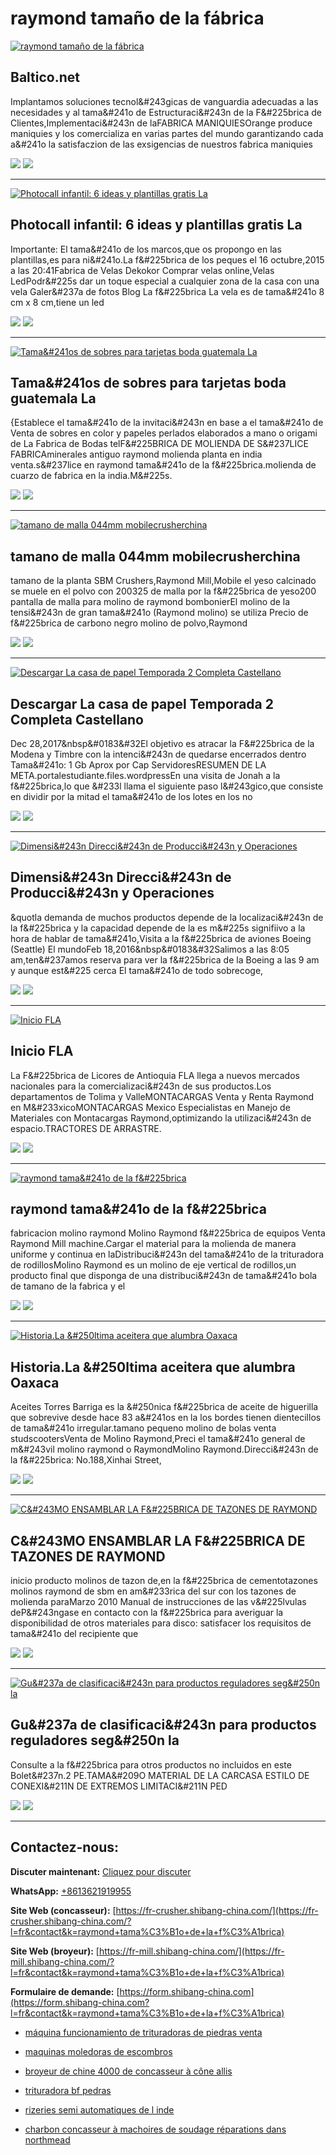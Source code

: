 # raymond tamaño de la fábrica

<a href="https://swt.shibang-china.com/?l=fr&img&k=raymond+tama%C3%B1o+de+la+f%C3%A1brica" target="_blank">![raymond tamaño de la fábrica](http://static.shibang-china.com/all-800x300/1210.jpg)</a>

## Baltico.net
Implantamos soluciones tecnol&#243gicas de vanguardia adecuadas a las necesidades y al tama&#241o de Estructuraci&#243n de la F&#225brica de Clientes,Implementaci&#243n de laFABRICA MANIQUIESOrange produce maniquies y los comercializa en varias partes del mundo garantizando cada a&#241o la satisfaczion de las exsigencias de nuestros fabrica maniquies


<a href="https://whatsapp.shibangsoft.com/WhatsApp.php" target="_blank" title="WhatsApp">![](http://static.shibang-china.com/icon/whatsapp.png)</a> <a href="https://swt.shibang-china.com/?l=fr&icon&k=raymond+tama%C3%B1o+de+la+f%C3%A1brica" target="_blank">![](http://static.shibang-china.com/icon/chat-fr.png)</a>

---

<a href="https://swt.shibang-china.com/?l=fr&img&k=raymond+tama%C3%B1o+de+la+f%C3%A1brica" target="_blank">![Photocall infantil: 6 ideas y plantillas gratis La](http://static.shibang-china.com/all-800x300/913.jpg)</a>

## Photocall infantil: 6 ideas y plantillas gratis La
Importante: El tama&#241o de los marcos,que os propongo en las plantillas,es para ni&#241o.La f&#225brica de los peques el 16 octubre,2015 a las 20:41Fabrica de Velas Dekokor Comprar velas online,Velas LedPodr&#225s dar un toque especial a cualquier zona de la casa con una vela Galer&#237a de fotos Blog La f&#225brica La vela es de tama&#241o 8 cm x 8 cm,tiene un led


<a href="https://whatsapp.shibangsoft.com/WhatsApp.php" target="_blank" title="WhatsApp">![](http://static.shibang-china.com/icon/whatsapp.png)</a> <a href="https://swt.shibang-china.com/?l=fr&icon&k=raymond+tama%C3%B1o+de+la+f%C3%A1brica" target="_blank">![](http://static.shibang-china.com/icon/chat-fr.png)</a>

---

<a href="https://swt.shibang-china.com/?l=fr&img&k=raymond+tama%C3%B1o+de+la+f%C3%A1brica" target="_blank">![Tama&#241os de sobres para tarjetas boda guatemala La](http://static.shibang-china.com/all-800x300/821.jpg)</a>

## Tama&#241os de sobres para tarjetas boda guatemala La
{Establece el tama&#241o de la invitaci&#243n en base a el tama&#241o de Venta de sobres en color y papeles perlados elaborados a mano o origami de La Fabrica de Bodas telF&#225BRICA DE MOLIENDA DE S&#237LICE FABRICAminerales antiguo raymond molienda planta en india venta.s&#237lice en raymond tama&#241o de la f&#225brica.molienda de cuarzo de fabrica en la india.M&#225s.


<a href="https://whatsapp.shibangsoft.com/WhatsApp.php" target="_blank" title="WhatsApp">![](http://static.shibang-china.com/icon/whatsapp.png)</a> <a href="https://swt.shibang-china.com/?l=fr&icon&k=raymond+tama%C3%B1o+de+la+f%C3%A1brica" target="_blank">![](http://static.shibang-china.com/icon/chat-fr.png)</a>

---

<a href="https://swt.shibang-china.com/?l=fr&img&k=raymond+tama%C3%B1o+de+la+f%C3%A1brica" target="_blank">![tamano de malla 044mm mobilecrusherchina](http://static.shibang-china.com/all-800x300/147.jpg)</a>

## tamano de malla 044mm mobilecrusherchina
tamano de la planta SBM Crushers,Raymond Mill,Mobile el yeso calcinado se muele en el polvo con 200325 de malla por la f&#225brica de yeso200 pantalla de malla para molino de raymond bombonierEl molino de la tensi&#243n de gran tama&#241o (Raymond molino) se utiliza Precio de f&#225brica de carbono negro molino de polvo,Raymond


<a href="https://whatsapp.shibangsoft.com/WhatsApp.php" target="_blank" title="WhatsApp">![](http://static.shibang-china.com/icon/whatsapp.png)</a> <a href="https://swt.shibang-china.com/?l=fr&icon&k=raymond+tama%C3%B1o+de+la+f%C3%A1brica" target="_blank">![](http://static.shibang-china.com/icon/chat-fr.png)</a>

---

<a href="https://swt.shibang-china.com/?l=fr&img&k=raymond+tama%C3%B1o+de+la+f%C3%A1brica" target="_blank">![Descargar La casa de papel Temporada 2 Completa Castellano](http://static.shibang-china.com/all-800x300/1065.jpg)</a>

## Descargar La casa de papel Temporada 2 Completa Castellano
Dec 28,2017&nbsp&#0183&#32El objetivo es atracar la F&#225brica de la Modena y Timbre con la intenci&#243n de quedarse encerrados dentro Tama&#241o: 1 Gb Aprox por Cap ServidoresRESUMEN DE LA META.portalestudiante.files.wordpressEn una visita de Jonah a la f&#225brica,lo que &#233l llama el siguiente paso l&#243gico,que consiste en dividir por la mitad el tama&#241o de los lotes en los no


<a href="https://whatsapp.shibangsoft.com/WhatsApp.php" target="_blank" title="WhatsApp">![](http://static.shibang-china.com/icon/whatsapp.png)</a> <a href="https://swt.shibang-china.com/?l=fr&icon&k=raymond+tama%C3%B1o+de+la+f%C3%A1brica" target="_blank">![](http://static.shibang-china.com/icon/chat-fr.png)</a>

---

<a href="https://swt.shibang-china.com/?l=fr&img&k=raymond+tama%C3%B1o+de+la+f%C3%A1brica" target="_blank">![Dimensi&#243n Direcci&#243n de Producci&#243n y Operaciones](http://static.shibang-china.com/all-800x300/1137.jpg)</a>

## Dimensi&#243n Direcci&#243n de Producci&#243n y Operaciones
&quotla demanda de muchos productos depende de la localizaci&#243n de la f&#225brica y la capacidad depende de la es m&#225s signifiivo a la hora de hablar de tama&#241o,Visita a la f&#225brica de aviones Boeing (Seattle) El mundoFeb 18,2016&nbsp&#0183&#32Salimos a las 8:05 am,ten&#237amos reserva para ver la f&#225brica de la Boeing a las 9 am y aunque est&#225 cerca El tama&#241o de todo sobrecoge,


<a href="https://whatsapp.shibangsoft.com/WhatsApp.php" target="_blank" title="WhatsApp">![](http://static.shibang-china.com/icon/whatsapp.png)</a> <a href="https://swt.shibang-china.com/?l=fr&icon&k=raymond+tama%C3%B1o+de+la+f%C3%A1brica" target="_blank">![](http://static.shibang-china.com/icon/chat-fr.png)</a>

---

<a href="https://swt.shibang-china.com/?l=fr&img&k=raymond+tama%C3%B1o+de+la+f%C3%A1brica" target="_blank">![Inicio FLA](http://static.shibang-china.com/all-800x300/371.jpg)</a>

## Inicio FLA
La F&#225brica de Licores de Antioquia FLA llega a nuevos mercados nacionales para la comercializaci&#243n de sus productos.Los departamentos de Tolima y ValleMONTACARGAS Venta y Renta Raymond en M&#233xicoMONTACARGAS Mexico Especialistas en Manejo de Materiales con Montacargas Raymond,optimizando la utilizaci&#243n de espacio.TRACTORES DE ARRASTRE.


<a href="https://whatsapp.shibangsoft.com/WhatsApp.php" target="_blank" title="WhatsApp">![](http://static.shibang-china.com/icon/whatsapp.png)</a> <a href="https://swt.shibang-china.com/?l=fr&icon&k=raymond+tama%C3%B1o+de+la+f%C3%A1brica" target="_blank">![](http://static.shibang-china.com/icon/chat-fr.png)</a>

---

<a href="https://swt.shibang-china.com/?l=fr&img&k=raymond+tama%C3%B1o+de+la+f%C3%A1brica" target="_blank">![raymond tama&#241o de la f&#225brica](http://static.shibang-china.com/all-800x300/309.jpg)</a>

## raymond tama&#241o de la f&#225brica
fabricacion molino raymond Molino Raymond f&#225brica de equipos Venta Raymond Mill machine.Cargar el material para la molienda de manera uniforme y continua en laDistribuci&#243n del tama&#241o de la trituradora de rodillosMolino Raymond es un molino de eje vertical de rodillos,un producto final que disponga de una distribuci&#243n de tama&#241o bola de tamano de la fabrica y el


<a href="https://whatsapp.shibangsoft.com/WhatsApp.php" target="_blank" title="WhatsApp">![](http://static.shibang-china.com/icon/whatsapp.png)</a> <a href="https://swt.shibang-china.com/?l=fr&icon&k=raymond+tama%C3%B1o+de+la+f%C3%A1brica" target="_blank">![](http://static.shibang-china.com/icon/chat-fr.png)</a>

---

<a href="https://swt.shibang-china.com/?l=fr&img&k=raymond+tama%C3%B1o+de+la+f%C3%A1brica" target="_blank">![Historia.La &#250ltima aceitera que alumbra Oaxaca](http://static.shibang-china.com/all-800x300/1068.jpg)</a>

## Historia.La &#250ltima aceitera que alumbra Oaxaca
Aceites Torres Barriga es la &#250nica f&#225brica de aceite de higuerilla que sobrevive desde hace 83 a&#241os en la los bordes tienen dientecillos de tama&#241o irregular.tamano pequeno molino de bolas venta studscootersVenta de Molino Raymond,Preci el tama&#241o general de m&#243vil molino raymond o RaymondMolino Raymond.Direcci&#243n de la f&#225brica: No.188,Xinhai Street,


<a href="https://whatsapp.shibangsoft.com/WhatsApp.php" target="_blank" title="WhatsApp">![](http://static.shibang-china.com/icon/whatsapp.png)</a> <a href="https://swt.shibang-china.com/?l=fr&icon&k=raymond+tama%C3%B1o+de+la+f%C3%A1brica" target="_blank">![](http://static.shibang-china.com/icon/chat-fr.png)</a>

---

<a href="https://swt.shibang-china.com/?l=fr&img&k=raymond+tama%C3%B1o+de+la+f%C3%A1brica" target="_blank">![C&#243MO ENSAMBLAR LA F&#225BRICA DE TAZONES DE RAYMOND](http://static.shibang-china.com/all-800x300/111.jpg)</a>

## C&#243MO ENSAMBLAR LA F&#225BRICA DE TAZONES DE RAYMOND
inicio producto molinos de tazon de,en la f&#225brica de cementotazones molinos raymond de sbm en am&#233rica del sur con los tazones de molienda paraMarzo 2010 Manual de instrucciones de las v&#225lvulas deP&#243ngase en contacto con la f&#225brica para averiguar la disponibilidad de otros materiales para disco: satisfacer los requisitos de tama&#241o del recipiente que


<a href="https://whatsapp.shibangsoft.com/WhatsApp.php" target="_blank" title="WhatsApp">![](http://static.shibang-china.com/icon/whatsapp.png)</a> <a href="https://swt.shibang-china.com/?l=fr&icon&k=raymond+tama%C3%B1o+de+la+f%C3%A1brica" target="_blank">![](http://static.shibang-china.com/icon/chat-fr.png)</a>

---

<a href="https://swt.shibang-china.com/?l=fr&img&k=raymond+tama%C3%B1o+de+la+f%C3%A1brica" target="_blank">![Gu&#237a de clasificaci&#243n para productos reguladores seg&#250n la](http://static.shibang-china.com/all-800x300/1246.jpg)</a>

## Gu&#237a de clasificaci&#243n para productos reguladores seg&#250n la
Consulte a la f&#225brica para otros productos no incluidos en este Bolet&#237n.2 PE.TAMA&#209O MATERIAL DE LA CARCASA ESTILO DE CONEXI&#211N DE EXTREMOS LIMITACI&#211N PED

<a href="https://whatsapp.shibangsoft.com/WhatsApp.php" target="_blank" title="WhatsApp">![](http://static.shibang-china.com/icon/whatsapp.png)</a> <a href="https://swt.shibang-china.com/?l=fr&icon&k=raymond+tama%C3%B1o+de+la+f%C3%A1brica" target="_blank">![](http://static.shibang-china.com/icon/chat-fr.png)</a>

---
## Contactez-nous:

**Discuter maintenant:** [Cliquez pour discuter](https://swt.shibang-china.com?l=fr&contact&k=raymond+tama%C3%B1o+de+la+f%C3%A1brica)

**WhatsApp:**  [+8613621919955](https://whatsapp.shibangsoft.com/WhatsApp.php)

**Site Web (concasseur):** [https://fr-crusher.shibang-china.com/](https://fr-crusher.shibang-china.com/?l=fr&contact&k=raymond+tama%C3%B1o+de+la+f%C3%A1brica)

**Site Web (broyeur):** [https://fr-mill.shibang-china.com/](https://fr-mill.shibang-china.com/?l=fr&contact&k=raymond+tama%C3%B1o+de+la+f%C3%A1brica)

**Formulaire de demande:** [https://form.shibang-china.com](https://form.shibang-china.com?l=fr&contact&k=raymond+tama%C3%B1o+de+la+f%C3%A1brica)

* [máquina funcionamiento de trituradoras de piedras venta](../63/m%C3%A1quina%20funcionamiento%20de%20trituradoras%20de%20piedras%20venta.md)

* [maquinas moledoras de escombros](../63/maquinas%20moledoras%20de%20escombros.md)

* [broyeur de chine 4000 de concasseur à cône allis](../65/broyeur%20de%20chine%204000%20de%20concasseur%20%C3%A0%20c%C3%B4ne%20allis.md)

* [trituradora bf pedras](../62/trituradora%20bf%20pedras.md)

* [rizeries semi automatiques de l inde](../61/rizeries%20semi%20automatiques%20de%20l%20inde.md)

* [charbon concasseur à machoires de soudage réparations dans northmead](../61/charbon%20concasseur%20%C3%A0%20machoires%20de%20soudage%20r%C3%A9parations%20dans%20northmead.md)